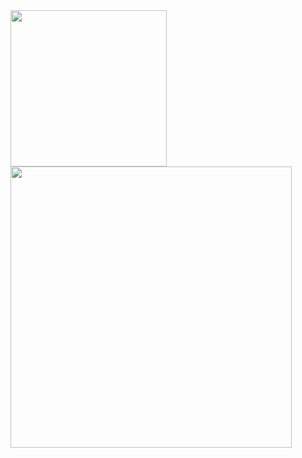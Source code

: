 <img src="https://github-readme-stats.vercel.app/api?username=nchen909" width="250" style="display: inline-block; vertical-align: top;"/>
<img src="https://wakatime.com/share/@06a5eaae-7467-4367-8d79-08e050400083/1bcc6eca-abc9-4ab3-aca8-b36abaf6ba26.svg" width="450" style="display: inline-block; vertical-align: top;"/>
